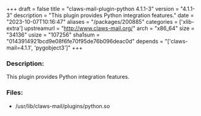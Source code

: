 +++
draft = false
title = "claws-mail-plugin-python 4.1.1-3"
version = "4.1.1-3"
description = "This plugin provides Python integration features."
date = "2023-10-07T10:16:47"
aliases = "/packages/200885"
categories = ['xlib-extra']
upstreamurl = "http://www.claws-mail.org/"
arch = "x86_64"
size = "34136"
usize = "107256"
sha1sum = "0143914921bcd9e08f6fe70f95de76b096deac0d"
depends = "['claws-mail=4.1.1', 'pygobject3']"
+++
### Description: 
This plugin provides Python integration features.

### Files: 
* /usr/lib/claws-mail/plugins/python.so
